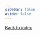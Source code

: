 ```yaml
---
sidebar: false
aside: false
---
```


<script setup>
    import TechRadar from '../../../components/TechRadar.vue'
</script>

[Back to index][index]

<TechRadar 
    title="Frontend Tech Radar"
    :quadrants="['Languages & Frameworks', 'Tools', 'Databases', 'Techniques']"
    :entries='[
    { "quadrant": "Techniques", "ring": "ADOPT", "label": "Contract first Apis" },
    { "quadrant": "Techniques", "ring": "ADOPT", "label": "Contract first approach" },
    ]'
/>

[index]: what-is-it